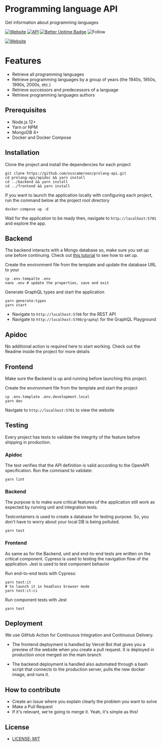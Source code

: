 # Programming language API

Get information about programming languages

[![Website](https://github.com/osscameroon/prolang-api/actions/workflows/ci-web.yml/badge.svg)](https://github.com/osscameroon/prolang-api/actions/workflows/ci-web.yml)
[![API](https://github.com/osscameroon/prolang-api/actions/workflows/ci-api.yml/badge.svg)](https://github.com/osscameroon/prolang-api/actions/workflows/ci-api.yml)
[![Better Uptime Badge](https://betteruptime.com/status-badges/v1/monitor/bbu9.svg)](https://betteruptime.com/?utm_source=status_badge)
![Follow](https://img.shields.io/twitter/follow/osscameroon?style=social)

[![Website](https://prolanghistory.com/assets/img/og.png)](https://prolanghistory.com)

# Features
- Retrieve all programming languages
- Retrieve programming languages by a group of years (the 1940s, 1950s, 1990s, 2000s, etc.)
- Retrieve successors and predecessors of a language
- Retrieve programming languages authors

## Prerequisites
- Node.js 12+
- Yarn or NPM
- MongoDB 4+
- Docker and Docker Compose

## Installation
Clone the project and install the dependencies for each project
```shell
git clone https://github.com/osscameroon/prolang-api.git
cd prolang-api/apidoc && yarn install
cd ../backend && yarn install
cd ../frontend && yarn install
```
If you want to launch the application locally with configuring each project, run the command below
at the project root directory
```shell
docker-compose up -d
```
Wait for the application to be ready then, navigate to `http://localhost:5701` and explore the app.

## Backend
The backend interacts with a Mongo database so, make sure you set up one before continuing.
Check out [this tutorial](https://blog.tericcabrel.com/enable-authentication-and-authorization-on-mongodb/) to see how to set up.

Create the environment file from the template and update the database URL to your
```shell
cp .env.tempalte .env
nano .env # update the properties, save and exit
```
Generate GraphQL types and start the application
```shell
yarn generate:types
yarn start
```
- Navigate to `http://localhost:5700` for the REST API
- Navigate to `http://localhost:5700/graphql` for the GraphQL Playground

## Apidoc
No additional action is required here to start working. 
Check out the Readme inside the project for more details

## Frontend
Make sure the Backend is up and running before launching this project.

Create the environment file from the template and start the project
```shell
cp .env.template .env.development.local
yarn dev
```
Navigate to `http://localhost:5701` to view the website

## Testing
Every project has tests to validate the integrity of the feature before shipping in production.

### Apidoc
The test verifies that the API definition is valid according to the OpenAPI specification.
Run the command to validate:
```shell
yarn lint
```

### Backend
The purpose is to make sure critical features of the application still work as expected by running
unit and integration tests.

Testcontainers is used to create a database for testing purpose.
So, you don't have to worry about your local DB is being polluted.
```shell
yarn test
```

### Frontend
As same as for the Backend, unit and end-to-end tests are written on the critical component.
Cypress is used to testing the navigation flow of the application.
Jest is used to test component behavior

Run end-to-end tests with Cypress:
```shell
yarn test:it
# to launch it in headless browser mode
yarn test:it:ci 
```

Run component tests with Jest
```shell
yarn test
```

## Deployment
We use GitHub Action for Continuous Integration and Continuous Delivery.

- The frontend deployment is handled by Vercel Bot that gives you a preview of the website
  when you create a pull request. It is deployed in production once merged on the main branch


- The backend deployment is handled also automated through a bash script that connects to the production server, pulls the new docker image, and runs it.

## How to contribute

- Create an issue where you explain clearly the problem you want to solve
- Make a Pull Request
- If it's relevant, we're going to merge it.
  Yeah, it's simple as this!


## License

- [LICENSE: MIT](/LICENSE)
